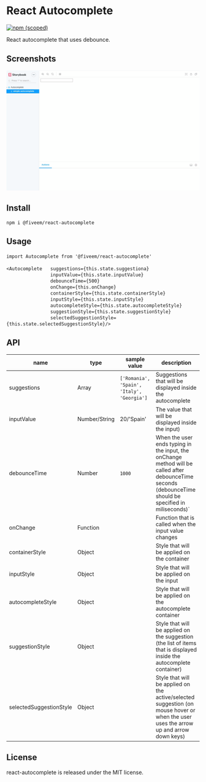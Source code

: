 # React Autocomplete

[![npm (scoped)](https://img.shields.io/npm/v/@fiveem/react-autocomplete.svg)](https://www.npmjs.com/package/@fiveem/react-autocomplete)

React autocomplete that uses debounce.

## Screenshots

![React Autocomplete](./docs/captured.gif)


## Install

```
npm i @fiveem/react-autocomplete
```

## Usage

```JSX
import Autocomplete from '@fiveem/react-autocomplete'

<Autocomplete   suggestions={this.state.suggestiona}
                inputValue={this.state.inputValue}
                debounceTime={500}
                onChange={this.onChange}
                containerStyle={this.state.containerStyle}
                inputStyle={this.state.inputStyle}
                autocompleteStyle={this.state.autocompleteStyle}
                suggestionStyle={this.state.suggestionStyle}
                selectedSuggestionStyle={this.state.selectedSuggestionStyle}/>
```

## API
|name|type|sample value|description|
|----|----|------------|-----------|
|suggestions|Array|`['Romania', 'Spain', 'Italy', 'Georgia']`|Suggestions that will be displayed inside the autocomplete|
|inputValue|Number/String|20/'Spain'|The value that will be displayed inside the input)|
|debounceTime|Number|`1000`|When the user ends typing in the input, the onChange method will be called after debounceTime seconds (debounceTime should be specified in miliseconds)`|
|onChange|Function||Function that is called when the input value changes|
|containerStyle|Object||Style that will be applied on the container|
|inputStyle|Object||Style that will be applied on the input|
|autocompleteStyle|Object||Style that will be applied on the autocomplete container|
|suggestionStyle|Object||Style that will be applied on the suggestion (the list of items that is displayed inside the autocomplete container)|
|selectedSuggestionStyle|Object||Style that will be applied on the active/selected suggestion (on mouse hover or when the user uses the arrow up and arrow down keys)|

## License

react-autocomplete is released under the MIT license.
